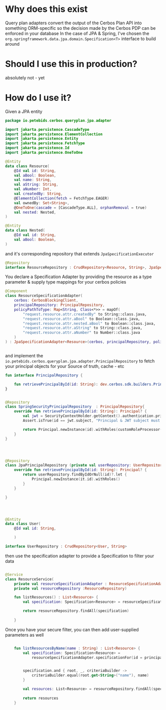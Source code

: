 # Why does this exist

Query plan adapters convert the output of the Cerbos Plan API into something ORM-specific so the decision made by
the Cerbos PDP can be enforced in your database
In the case of JPA & Spring, I've chosen the ```org.springframework.data.jpa.domain.Specification<T>```
interface to build around 


# Should I use this in production?

absolutely not - yet



# How do I use it? 

Given a JPA entity 
```kotlin
package io.petebids.cerbos.queryplan.jpa.adapter

import jakarta.persistence.CascadeType
import jakarta.persistence.ElementCollection
import jakarta.persistence.Entity
import jakarta.persistence.FetchType
import jakarta.persistence.Id
import jakarta.persistence.OneToOne

@Entity
data class Resource(
    @Id val id: String,
    val aBool: Boolean,
    val name: String,
    val aString: String,
    val aNumber: Int,
    val createdBy: String,
    @ElementCollection(fetch = FetchType.EAGER)
    val ownedBy: Set<String>,
    @OneToOne(cascade = [CascadeType.ALL], orphanRemoval = true)
    val nested: Nested,
)

@Entity
data class Nested(
    @Id val id: String,
    val aBool: Boolean,
)

```

and it's corresponding repository that extends ```JpaSpecificationExecutor```
```kotlin
@Repository
interface ResourceRepository : CrudRepository<Resource, String>, JpaSpecificationExecutor<Resource>
```
You declare a Specification Adapter by providing the resource as a type parameter & supply type mappings for your cerbos policies


```kotlin
@Component
class ResourceSpecificationAdapter(
    cerbos: CerbosBlockingClient,
    principalRepository: PrincipalRepository,
    policyPathToType: Map<String, Class<*>> = mapOf(
        "request.resource.attr.createdBy" to String::class.java,
        "request.resource.attr.aBool" to Boolean::class.java,
        "request.resource.attr.nested.aBool" to Boolean::class.java,
        "request.resource.attr.aString" to String::class.java,
        "request.resource.attr.aNumber" to Number::class.java
    )
) : JpaSpecificationAdapter<Resource>(cerbos, principalRepository, policyPathToType)



```



and implement the ```io.petebids.cerbos.queryplan.jpa.adapter.PrincipalRepository```  to fetch your principal objects for your Source of truth, cache - etc 

```kotlin
fun interface PrincipalRepository {

    fun retrievePrincipalById(id: String): dev.cerbos.sdk.builders.Principal?
}


@Repository
class SpringSecurityPrincipalRepository  : PrincipalRepository{
    override fun retrievePrincipalById(id: String): Principal? {
        val jwt = SecurityContextHolder.getContext().authentication.principal as Jwt
        Assert.isTrue(id == jwt.subject, "Principal & JWT subject must match")

        return Principal.newInstance(id).withRoles(customRoleProcessor(jwt))
    }
}




@Repository
class JpaPrincipalRepository (private val userRepository: UserRepository): PrincipalRepository {
    override fun retrievePrincipalById(id: String): Principal? {
        return userRepository.findByIdOrNull(id)?.let {
            Principal.newInstance(it.id).withRoles()
        }
    }

}




@Entity
data class User(
    @Id val id: String,

    )

interface UserRepository : CrudRepository<User, String>

```

then use the specification adapter to provide a Specification to filter your data 

```kotlin

@Service
class ResourceService(
    private val resourceSpecificationAdapter : ResourceSpecificationAdapter,
    private val resourceRepository :ResourceRepository)

    fun listResources() : List<Resource> {
        val specification: Specification<Resource> = resourceSpecificationAdapter.specificationFor(id = principalId, resource = "resource", action = "view")

        return resourceRepository.findAll(specification)
        
    }


```

Once you have your secure filter, you can then add user-supplied parameters as well

```kotlin

    fun listResourcesByName(name : String) : List<Resource> {
        val specification: Specification<Resource> =
            resourceSpecificationAdapter.specificationFor(id = principalId, resource = "resource", action = "view")


        specification.and { root, _, criteriaBuilder ->
            criteriaBuilder.equal(root.get<String>("name"), name)
        }

        val resources: List<Resource> = resourceRepository.findAll(specification)
        
        return resources
    }

```
